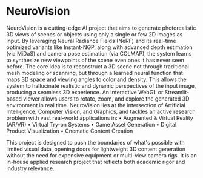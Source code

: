 # NeuroVision
NeuroVision is a cutting-edge AI project that aims to generate photorealistic 3D views of scenes or objects using only a single or few 2D images as input. By leveraging Neural Radiance Fields (NeRF) and its real-time optimized variants like Instant-NGP, along with advanced depth estimation (via MiDaS) and camera pose estimation (via COLMAP), the system learns to synthesize new viewpoints of the scene even ones it has never seen before.
The core idea is to reconstruct a 3D scene not through traditional mesh modeling or scanning, but through a learned neural function that maps 3D space and viewing angles to color and density. This allows the system to hallucinate realistic and dynamic perspectives of the input image, producing a seamless 3D experience. An interactive WebGL or Streamlit-based viewer allows users to rotate, zoom, and explore the generated 3D environment in real time.
NeuroVision lies at the intersection of Artificial Intelligence, Computer Vision, and Graphics, and tackles an active research problem with vast real-world applications in:
• Augmented & Virtual Reality (AR/VR)
• Virtual Try-on Systems
• Game Asset Generation
• Digital Product Visualization
• Cnematic Content Creation

This project is designed to push the boundaries of what's possible with limited visual data, opening doors for lightweight 3D content generation without the need for expensive equipment or multi-view camera rigs. It is an in-house applied research project that reflects both academic rigor and industry relevance.
